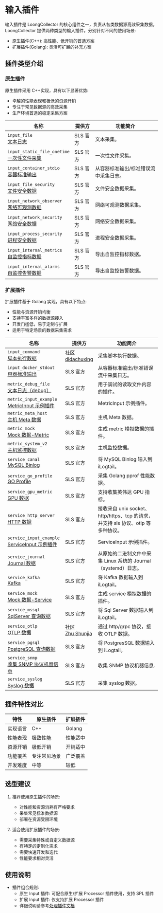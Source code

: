 # 输入插件

输入插件是 LoongCollector 的核心组件之一，负责从各类数据源高效采集数据。LoongCollector 提供两种类型的输入插件，分别针对不同的使用场景:

- 原生插件(C++): 高性能、低开销的首选方案
- 扩展插件(Golang): 灵活可扩展的补充方案

## 插件类型介绍

### 原生插件

原生插件采用 C++实现，具有以下显著优势:

- 卓越的性能表现和极低的资源开销
- 专注于常见数据源的高效采集
- 生产环境首选的稳定采集方案

| 名称                                                                           | 提供方   | 功能简介                              |
| ------------------------------------------------------------------------------ | -------- | ------------------------------------- |
| `input_file`<br>[文本日志](native/input-file.md)                               | SLS 官方 | 文本采集。                            |
| `input_static_file_onetime`<br>[一次性文件采集](native/input-static-file-onetime.md) | SLS 官方 | 一次性文件采集。                      |
| `input_container_stdio`<br> [容器标准输出](native/input-container-stdio.md)    | SLS 官方 | 从容器标准输出/标准错误流中采集日志。 |
| `input_file_security`<br>[文件安全数据](native/input-file-security.md)         | SLS 官方 | 文件安全数据采集。                    |
| `input_network_observer`<br>[网络可观测数据](native/input-network-observer.md) | SLS 官方 | 网络可观测数据采集。                  |
| `input_network_security`<br>[网络安全数据](native/input-network-security.md)   | SLS 官方 | 网络安全数据采集。                    |
| `input_process_security`<br>[进程安全数据](native/input-process-security.md)   | SLS 官方 | 进程安全数据采集。                    |
| `input_internal_metrics`<br>[自监控指标数据](native/input-internal-metrics.md) | SLS 官方 | 导出自监控指标数据。                  |
| `input_internal_alarms`<br>[自监控告警数据](native/input-internal-alarms.md)   | SLS 官方 | 导出自监控告警数据。                  |

### 扩展插件

扩展插件基于 Golang 实现，具有以下特点:

- 性能与资源开销均衡
- 支持丰富多样的数据源接入
- 开发门槛低，易于定制与扩展
- 适用于特定场景的数据采集需求

| 名称                                                                                  | 提供方                                                | 功能简介                                                                         |
| ------------------------------------------------------------------------------------- | ----------------------------------------------------- | -------------------------------------------------------------------------------- |
| `input_command`<br>[脚本执行数据](extended/input-command.md)                          | 社区<br>[didachuxing](https://github.com/didachuxing) | 采集脚本执行数据。                                                               |
| `input_docker_stdout`<br>[容器标准输出](extended/service-docker-stdout.md)            | SLS 官方                                              | 从容器标准输出/标准错误流中采集日志。                                            |
| `metric_debug_file`<br>[文本日志（debug）](extended/metric-debug-file.md)             | SLS 官方                                              | 用于调试的读取文件内容的插件。                                                   |
| `metric_input_example`<br>[MetricInput 示例插件](extended/metric-input-example.md)    | SLS 官方                                              | MetricInput 示例插件。                                                           |
| `metric_meta_host`<br>[主机 Meta 数据](extended/metric-meta-host.md)                  | SLS 官方                                              | 主机 Meta 数据。                                                                 |
| `metric_mock`<br>[Mock 数据-Metric](extended/metric-mock.md)                          | SLS 官方                                              | 生成 metric 模拟数据的插件。                                                     |
| `metric_system_v2`<br>[主机监控数据](extended/metric-system.md)                       | SLS 官方                                              | 主机监控数据。                                                                   |
| `service_canal`<br>[MySQL Binlog](extended/service-canal.md)                          | SLS 官方                                              | 将 MySQL Binlog 输入到 iLogtail。                                                |
| `service_go_profile`<br>[GO Profile](extended/service-goprofile.md)                   | SLS 官方                                              | 采集 Golang pprof 性能数据。                                                     |
| `service_gpu_metric`<br>[GPU 数据](extended/service-gpu.md)                           | SLS 官方                                              | 支持收集英伟达 GPU 指标。                                                        |
| `service_http_server`<br>[HTTP 数据](extended/service-http-server.md)                 | SLS 官方                                              | 接收来自 unix socket、http/https、tcp 的请求，并支持 sls 协议、otlp 等多种协议。 |
| `service_input_example`<br>[ServiceInput 示例插件](extended/service-input-example.md) | SLS 官方                                              | ServiceInput 示例插件。                                                          |
| `service_journal`<br>[Journal 数据](extended/service-journal.md)                      | SLS 官方                                              | 从原始的二进制文件中采集 Linux 系统的 Journal（systemd）日志。                   |
| `service_kafka`<br>[Kafka](extended/service-kafka.md)                                 | SLS 官方                                              | 将 Kafka 数据输入到 iLogtail。                                                   |
| `service_mock`<br>[Mock 数据-Service](extended/service-mock.md)                       | SLS 官方                                              | 生成 service 模拟数据的插件。                                                    |
| `service_mssql`<br>[SqlServer 查询数据](extended/service-mssql.md)                    | SLS 官方                                              | 将 Sql Server 数据输入到 iLogtail。                                              |
| `service_otlp`<br>[OTLP 数据](extended/service-otlp.md)                               | 社区<br>[Zhu Shunjia](https://github.com/shunjiazhu)  | 通过 http/grpc 协议，接收 OTLP 数据。                                            |
| `service_pgsql`<br>[PostgreSQL 查询数据](extended/service-pgsql.md)                   | SLS 官方                                              | 将 PostgresSQL 数据输入到 iLogtail。                                             |
| `service_snmp`<br>[收集 SNMP 协议机器信息](extended/service-snmp.md)                  | SLS 官方                                              | 收集 SNMP 协议机器信息.                                                          |
| `service_syslog`<br>[Syslog 数据](extended/service-syslog.md)                         | SLS 官方                                              | 采集 syslog 数据。                                                               |

## 插件特性对比

| 特性     | 原生插件     | 扩展插件 |
| -------- | ------------ | -------- |
| 实现语言 | C++          | Golang   |
| 性能表现 | 极致性能     | 性能适中 |
| 资源开销 | 极低开销     | 开销适中 |
| 功能覆盖 | 专注常见场景 | 广泛覆盖 |
| 开发难度 | 中等         | 较低     |

## 选型建议

1. 推荐使用原生插件的场景:

   - 对性能和资源消耗有严格要求
   - 采集常见标准数据源
   - 部署在资源受限环境

2. 适合使用扩展插件的场景:
   - 需要采集特殊或自定义数据源
   - 有特定的定制化需求
   - 需要快速开发和迭代
   - 性能要求相对灵活

## 使用说明

- 插件组合规则:
  - 原生 Input 插件: 可配合原生/扩展 Processor 插件使用，支持 SPL 插件
  - 扩展 Input 插件: 仅支持扩展 Processor 插件
  - 详细说明请参考[处理插件文档](../processor/processors.md)
